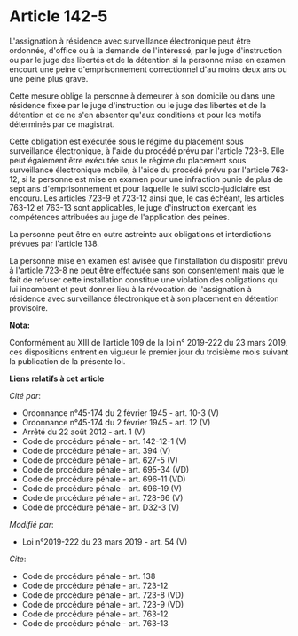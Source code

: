 # Article 142-5

L'assignation à résidence avec surveillance électronique peut être ordonnée, d'office ou à la demande de l'intéressé, par le
juge d'instruction ou par le juge des libertés et de la détention si la personne mise en examen encourt une peine
d'emprisonnement correctionnel d'au moins deux ans ou une peine plus grave.

Cette mesure oblige la personne à demeurer à son domicile ou dans une résidence fixée par le juge d'instruction ou le juge
des libertés et de la détention et de ne s'en absenter qu'aux conditions et pour les motifs déterminés par ce magistrat.

Cette obligation est exécutée sous le régime du placement sous surveillance électronique, à l'aide du procédé prévu par
l'article 723-8. Elle peut également être exécutée sous le régime du placement sous surveillance électronique mobile, à
l'aide du procédé prévu par l'article 763-12, si la personne est mise en examen pour une infraction punie de plus de sept ans
d'emprisonnement et pour laquelle le suivi socio-judiciaire est encouru. Les articles 723-9 et 723-12 ainsi que, le cas
échéant, les articles 763-12 et 763-13 sont applicables, le juge d'instruction exerçant les compétences attribuées au juge de
l'application des peines.

La personne peut être en outre astreinte aux obligations et interdictions prévues par l'article 138.

La personne mise en examen est avisée que l'installation du dispositif prévu à l'article 723-8 ne peut être effectuée sans
son consentement mais que le fait de refuser cette installation constitue une violation des obligations qui lui incombent et
peut donner lieu à la révocation de l'assignation à résidence avec surveillance électronique et à son placement en détention
provisoire.

**Nota:**

Conformément au XIII de l’article 109 de la loi n° 2019-222 du 23 mars 2019, ces dispositions entrent en vigueur le premier
jour du troisième mois suivant la publication de la présente loi.

**Liens relatifs à cet article**

_Cité par_:

  - Ordonnance n°45-174 du 2 février 1945 - art. 10-3 (V)
  - Ordonnance n°45-174 du 2 février 1945 - art. 12 (V)
  - Arrêté du 22 août 2012 - art. 1 (V)
  - Code de procédure pénale - art. 142-12-1 (V)
  - Code de procédure pénale - art. 394 (V)
  - Code de procédure pénale - art. 627-5 (V)
  - Code de procédure pénale - art. 695-34 (VD)
  - Code de procédure pénale - art. 696-11 (VD)
  - Code de procédure pénale - art. 696-19 (V)
  - Code de procédure pénale - art. 728-66 (V)
  - Code de procédure pénale - art. D32-3 (V)

_Modifié par_:

  - Loi n°2019-222 du 23 mars 2019 - art. 54 (V)

_Cite_:

  - Code de procédure pénale - art. 138
  - Code de procédure pénale - art. 723-12
  - Code de procédure pénale - art. 723-8 (VD)
  - Code de procédure pénale - art. 723-9 (VD)
  - Code de procédure pénale - art. 763-12
  - Code de procédure pénale - art. 763-13
